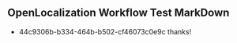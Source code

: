 ## OpenLocalization Workflow Test MarkDown
* 44c9306b-b334-464b-b502-cf46073c0e9c thanks!

<!--HONumber=Aug16_HO3-->


